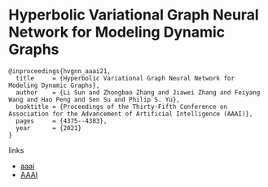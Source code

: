 # Hyperbolic Variational Graph Neural Network for Modeling Dynamic Graphs

```
@inproceedings{hvgnn_aaai21,
  title     = {Hyperbolic Variational Graph Neural Network for Modeling Dynamic Graphs},
  author    = {Li Sun and Zhongbao Zhang and Jiawei Zhang and Feiyang Wang and Hao Peng and Sen Su and Philip S. Yu},
  booktitle = {Proceedings of the Thirty-Fifth Conference on Association for the Advancement of Artificial Intelligence (AAAI)},
  pages	    = {4375--4383},
  year      = {2021}
}
```

links
- [aaai](https://www.aaai.org/AAAI21Papers/AAAI-2858.SunL.pdf)
- [AAAI](https://ojs.aaai.org/index.php/AAAI/article/view/16563)